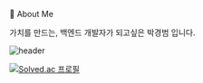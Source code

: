 🚀 About Me

가치를 만드는, 백엔드 개발자가 되고싶은 박경범 입니다.

![header](https://capsule-render.vercel.app/api?type=wave&color=auto&height=300&section=header&text=capsule%20render&fontSize=90)

[![Solved.ac 프로필](http://mazassumnida.wtf/api/v2/generate_badge?boj=ppkkbb)](https://solved.ac/ppkkbb)
